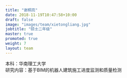 ```yaml
---
title: "谢桐亮"
date: 2018-11-19T10:47:58+10:00
draft: false
image: "images/team/xietongliang.jpg"
jobtitle: "硕士二年级"
master: true
promoted: true
weight: 7
layout: team
---
```


本科：华南理工大学  
研究内容：基于BIM的机器人建筑施工进度监测和质量检测
